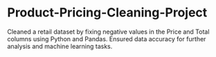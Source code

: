 # Product-Pricing-Cleaning-Project
Cleaned a retail dataset by fixing negative values in the Price and Total columns using Python and Pandas. Ensured data accuracy for further analysis and machine learning tasks.
